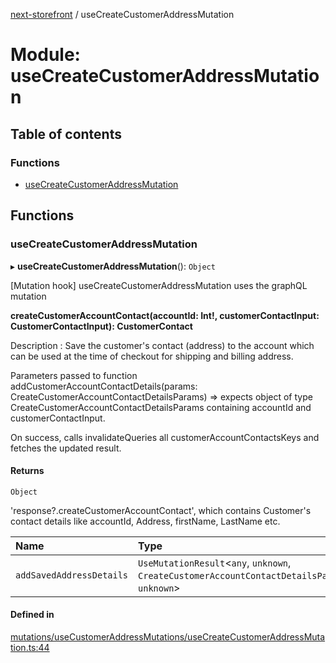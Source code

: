 [next-storefront](../README.md) / useCreateCustomerAddressMutation

# Module: useCreateCustomerAddressMutation

## Table of contents

### Functions

- [useCreateCustomerAddressMutation](useCreateCustomerAddressMutation.md#usecreatecustomeraddressmutation)

## Functions

### useCreateCustomerAddressMutation

▸ **useCreateCustomerAddressMutation**(): `Object`

[Mutation hook] useCreateCustomerAddressMutation uses the graphQL mutation

<b>createCustomerAccountContact(accountId: Int!, customerContactInput: CustomerContactInput): CustomerContact</b>

Description : Save the customer's contact (address) to the account which can be used at the time of checkout for shipping and billing address.

Parameters passed to function addCustomerAccountContactDetails(params: CreateCustomerAccountContactDetailsParams) => expects object of type CreateCustomerAccountContactDetailsParams containing accountId and customerContactInput.

On success, calls invalidateQueries all customerAccountContactsKeys and fetches the updated result.

#### Returns

`Object`

'response?.createCustomerAccountContact', which contains Customer's contact details like accountId, Address, firstName, LastName etc.

| Name                     | Type                                                                                           |
| :----------------------- | :--------------------------------------------------------------------------------------------- |
| `addSavedAddressDetails` | `UseMutationResult`<`any`, `unknown`, `CreateCustomerAccountContactDetailsParams`, `unknown`\> |

#### Defined in

[mutations/useCustomerAddressMutations/useCreateCustomerAddressMutation.ts:44](https://github.com/KiboSoftware/nextjs-storefront/blob/973d553/hooks/mutations/useCustomerAddressMutations/useCreateCustomerAddressMutation.ts#L44)
